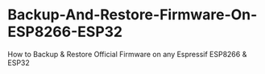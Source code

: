 # Backup-And-Restore-Firmware-On-ESP8266-ESP32
How to Backup &amp; Restore Official Firmware on any Espressif ESP8266 &amp; ESP32
